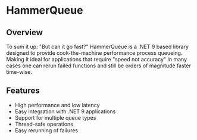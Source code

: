# HammerQueue

## Overview
To sum it up: "But can it go fast?" HammerQueue is a .NET 9 based library designed to provide cook-the-machine performance process queueing. Making it ideal for applications that require "speed not accuracy"
In many cases one can rerun failed functions and still be orders of magnitude faster time-wise.

## Features
- High performance and low latency
- Easy integration with .NET 9 applications
- Support for multiple queue types
- Thread-safe operations
- Easy rerunning of failures
